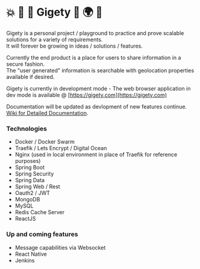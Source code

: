 # 💥 🍄 🐸 Gigety 🐸 🌍 👀
Gigety is a personal project / playground to practice and prove scalable solutions for a variety of requirements.  
It will forever be growing in ideas / solutions / features. 

Currently the end product is a place for users to share information in a secure fashion.  
The "user generated" information is searchable with geolocation properties available if desired.  

Gigety is currently in development mode - The web browser application in dev mode is available @ [https://gigety.com](https://gigety.com)

Documentation will be updated as devlopment of new features continue.  
[Wiki for Detailed Documentation](https://github.com/gigety/gigety/wiki).  

### Technologies
* Docker / Docker Swarm
* Traefik / Lets Encrypt / Digital Ocean
* Nginx (used in local environment in place of Traefik for reference purposes)
* Spring Boot
* Spring Security
* Spring Data
* Spring Web / Rest
* Oauth2 / JWT
* MongoDB
* MySQL
* Redis Cache Server
* ReactJS


### Up and coming features
* Message capabilities via Websocket
* React Native
* Jenkins
